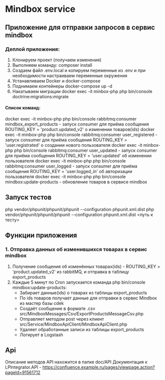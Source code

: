 # Mindbox service

## Приложение для отправки запросов в сервис mindbox

### Деплой приложения:
1) Клонируем проект (получаем изменения)
2) Выполняем команду: composer install
3) Создаем файл .env.local и копируем переменные из .env и при необходимости настраиваем переменные окружения 
4) Устанавливаем Docker и docker-compose
5) Поднимаем контейнеры docker-compose up -d
6) Накатываем миграции docker exec -it minbox-php php bin/console doctrine:migrations:migrate

#### Список команд:
docker exec -it minbox-php php bin/console rabbitmq:consumer mindbox_export_products - запуск consumer для приёма сообщения ROUTING_KEY = 'product.updated_v2' о изменении товаров(ids)
docker exec -it minbox-php php bin/console rabbitmq:consumer user_registered - запуск consumer для приёма сообщения ROUTING_KEY = 'user.registrated' о создании нового пользователя
docker exec -it minbox-php php bin/console rabbitmq:consumer user_updated - запуск consumer для приёма сообщения ROUTING_KEY = 'user.updated' об изменении пользователя
docker exec -it minbox-php php bin/console rabbitmq:consumer user_logged - запуск consumer для приёма сообщения ROUTING_KEY = 'user.logged_in' об авторизации пользователя
docker exec -it minbox-php php bin/console mindbox:update-products - обновление товаров в сервисе mindbox

## Запуск тестов
php vendor/phpunit/phpunit/phpunit --configuration phpunit.xml.dist
php vendor/phpunit/phpunit/phpunit --configuration phpunit.xml.dist <путь к тесту>

## Функции приложения

### 1. Отправка данных об изменившихся товарах в сервис mindbox
1) Получение сообщения об изменённых товарах(ids) - ROUTING_KEY = 'product.updated_v2' из rabbitMQ, и отправка в таблицу export_products
2) Каждые 5 минут по Cron запускается команда php bin/console mindbox:update-products:
   - Забирает данные(ids) о товарах из таблицы export_products
   - По ids товаров получает данные для отправки в сервис Mindbox из мастер базы cdek
   - Создаёт сообщение в формате .csv src/MindboxMessages/Csv/ExportProductsMessageCsv.php
   - Отправляет методом post через клиент src/Service/MindboxApiClient/MindboxApiClient.php
   - Удаляет обработанные записи из таблицы export_products
   - Логирует в Logstash


## Api
Описание методов API нахожится в папке doc/API
Документация к LPIntegrator.API - https://confluence.example.ru/pages/viewpage.action?pageId=91561712